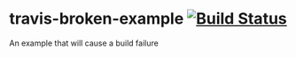 # travis-broken-example [![Build Status](https://travis-ci.org/klhoab/travis-broken-example.svg?branch=master)](https://travis-ci.org/klhoab/travis-broken-example)

An example that will cause a build failure
